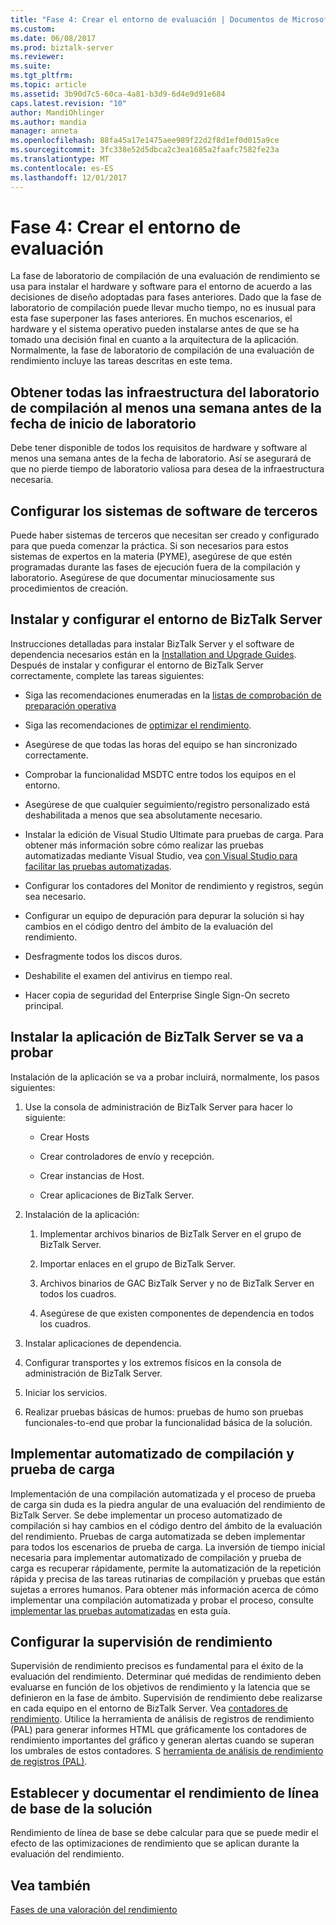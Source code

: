 ```yaml
---
title: "Fase 4: Crear el entorno de evaluación | Documentos de Microsoft"
ms.custom: 
ms.date: 06/08/2017
ms.prod: biztalk-server
ms.reviewer: 
ms.suite: 
ms.tgt_pltfrm: 
ms.topic: article
ms.assetid: 3b90d7c5-60ca-4a81-b3d9-6d4e9d91e684
caps.latest.revision: "10"
author: MandiOhlinger
ms.author: mandia
manager: anneta
ms.openlocfilehash: 88fa45a17e1475aee989f22d2f8d1ef0d015a9ce
ms.sourcegitcommit: 3fc338e52d5dbca2c3ea1685a2faafc7582fe23a
ms.translationtype: MT
ms.contentlocale: es-ES
ms.lasthandoff: 12/01/2017
---
```

# <a name="phase-4-building-the-assessment-environment"></a>Fase 4: Crear el entorno de evaluación
La fase de laboratorio de compilación de una evaluación de rendimiento se usa para instalar el hardware y software para el entorno de acuerdo a las decisiones de diseño adoptadas para fases anteriores. Dado que la fase de laboratorio de compilación puede llevar mucho tiempo, no es inusual para esta fase superponer las fases anteriores. En muchos escenarios, el hardware y el sistema operativo pueden instalarse antes de que se ha tomado una decisión final en cuanto a la arquitectura de la aplicación. Normalmente, la fase de laboratorio de compilación de una evaluación de rendimiento incluye las tareas descritas en este tema.  
  
## <a name="obtain-all-build-lab-infrastructure-at-least-a-week-in-advance-of-the-lab-start-date"></a>Obtener todas las infraestructura del laboratorio de compilación al menos una semana antes de la fecha de inicio de laboratorio  
 Debe tener disponible de todos los requisitos de hardware y software al menos una semana antes de la fecha de laboratorio. Así se asegurará de que no pierde tiempo de laboratorio valiosa para desea de la infraestructura necesaria.  
  
## <a name="configure-third-party-software-systems"></a>Configurar los sistemas de software de terceros  
 Puede haber sistemas de terceros que necesitan ser creado y configurado para que pueda comenzar la práctica. Si son necesarios para estos sistemas de expertos en la materia (PYME), asegúrese de que estén programadas durante las fases de ejecución fuera de la compilación y laboratorio. Asegúrese de que documentar minuciosamente sus procedimientos de creación.  
  
## <a name="install-and-configure-the-biztalk-server-environment"></a>Instalar y configurar el entorno de BizTalk Server  
 Instrucciones detalladas para instalar BizTalk Server y el software de dependencia necesarios están en la [Installation and Upgrade Guides](../install-and-config-guides/biztalk-server-what-s-new-installation-configuration-and-upgrade.md). Después de instalar y configurar el entorno de BizTalk Server correctamente, complete las tareas siguientes:  
  
-   Siga las recomendaciones enumeradas en la [listas de comprobación de preparación operativa](operational-readiness-checklists.md)
  
-   Siga las recomendaciones de [optimizar el rendimiento](../technical-guides/optimizing-performance.md).  
  
-   Asegúrese de que todas las horas del equipo se han sincronizado correctamente.  
  
-   Comprobar la funcionalidad MSDTC entre todos los equipos en el entorno.  
  
-   Asegúrese de que cualquier seguimiento/registro personalizado está deshabilitada a menos que sea absolutamente necesario.  
  
-   Instalar la edición de Visual Studio Ultimate para pruebas de carga.  Para obtener más información sobre cómo realizar las pruebas automatizadas mediante Visual Studio, vea [con Visual Studio para facilitar las pruebas automatizadas](../technical-guides/using-visual-studio-to-facilitate-automated-testing.md).  
  
-   Configurar los contadores del Monitor de rendimiento y registros, según sea necesario.  
  
-   Configurar un equipo de depuración para depurar la solución si hay cambios en el código dentro del ámbito de la evaluación del rendimiento.  
  
-   Desfragmente todos los discos duros.  
  
-   Deshabilite el examen del antivirus en tiempo real.  
  
-   Hacer copia de seguridad del Enterprise Single Sign-On secreto principal.  
  
## <a name="install-the-biztalk-server-application-to-be-tested"></a>Instalar la aplicación de BizTalk Server se va a probar  
 Instalación de la aplicación se va a probar incluirá, normalmente, los pasos siguientes:  
  
1.  Use la consola de administración de BizTalk Server para hacer lo siguiente:  
  
    -   Crear Hosts  
  
    -   Crear controladores de envío y recepción.  
  
    -   Crear instancias de Host.  
  
    -   Crear aplicaciones de BizTalk Server.  
  
2.  Instalación de la aplicación:  
  
    1.  Implementar archivos binarios de BizTalk Server en el grupo de BizTalk Server.  
  
    2.  Importar enlaces en el grupo de BizTalk Server.  
  
    3.  Archivos binarios de GAC BizTalk Server y no de BizTalk Server en todos los cuadros.  
  
    4.  Asegúrese de que existen componentes de dependencia en todos los cuadros.  
  
3.  Instalar aplicaciones de dependencia.  
  
4.  Configurar transportes y los extremos físicos en la consola de administración de BizTalk Server.  
  
5.  Iniciar los servicios.  
  
6.  Realizar pruebas básicas de humos: pruebas de humo son pruebas funcionales-to-end que probar la funcionalidad básica de la solución.  
  
## <a name="implement-automated-build-and-load-testing"></a>Implementar automatizado de compilación y prueba de carga  
 Implementación de una compilación automatizada y el proceso de prueba de carga sin duda es la piedra angular de una evaluación del rendimiento de BizTalk Server. Se debe implementar un proceso automatizado de compilación si hay cambios en el código dentro del ámbito de la evaluación del rendimiento. Pruebas de carga automatizada se deben implementar para todos los escenarios de prueba de carga. La inversión de tiempo inicial necesaria para implementar automatizado de compilación y prueba de carga es recuperar rápidamente, permite la automatización de la repetición rápida y precisa de las tareas rutinarias de compilación y pruebas que están sujetas a errores humanos. Para obtener más información acerca de cómo implementar una compilación automatizada y probar el proceso, consulte [implementar las pruebas automatizadas](../technical-guides/implementing-automated-testing.md) en esta guía.  
  
## <a name="configure-performance-monitoring"></a>Configurar la supervisión de rendimiento  
 Supervisión de rendimiento precisos es fundamental para el éxito de la evaluación del rendimiento. Determinar qué medidas de rendimiento deben evaluarse en función de los objetivos de rendimiento y la latencia que se definieron en la fase de ámbito. Supervisión de rendimiento debe realizarse en cada equipo en el entorno de BizTalk Server. Vea [contadores de rendimiento](../core/performance-counters.md). Utilice la herramienta de análisis de registros de rendimiento (PAL) para generar informes HTML que gráficamente los contadores de rendimiento importantes del gráfico y generan alertas cuando se superan los umbrales de estos contadores. S [herramienta de análisis de rendimiento de registros (PAL)](https://github.com/clinthuffman/PAL).  
  
## <a name="establish-and-document-the-solutions-baseline-performance"></a>Establecer y documentar el rendimiento de línea de base de la solución  
 Rendimiento de línea de base se debe calcular para que se puede medir el efecto de las optimizaciones de rendimiento que se aplican durante la evaluación del rendimiento.  
  
## <a name="see-also"></a>Vea también  
 [Fases de una valoración del rendimiento](../technical-guides/phases-of-a-performance-assessment.md)